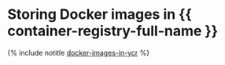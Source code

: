 # Storing Docker images in {{ container-registry-full-name }}

{% include notitle [docker-images-in-ycr](../../_tutorials/containers/docker-images-in-ycr.md) %}
